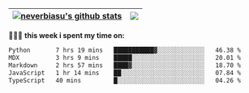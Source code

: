 | <a href="https://github.com/neverbiasu"><img align="center" src="https://github-readme-stats.vercel.app/api?username=neverbiasu&theme=dracula&show_icons=true&hide_border=true&count_private=true" alt="neverbiasu's github stats" /></a> | <a href="https://github.com/neverbiasu"><img align="center" src="https://github-readme-stats.vercel.app/api/top-langs/?username=neverbiasu&theme=dracula&show_icons=true&hide_border=true&layout=compact" /></a> |
| ------------- | ------------- |

👨🏾‍💻 **this week i spent my time on:**
<!--START_SECTION:waka-->

```txt
Python       7 hrs 19 mins   ███████████▓░░░░░░░░░░░░░   46.38 %
MDX          3 hrs 9 mins    █████░░░░░░░░░░░░░░░░░░░░   20.01 %
Markdown     2 hrs 57 mins   ████▓░░░░░░░░░░░░░░░░░░░░   18.70 %
JavaScript   1 hr 14 mins    ██░░░░░░░░░░░░░░░░░░░░░░░   07.84 %
TypeScript   40 mins         █░░░░░░░░░░░░░░░░░░░░░░░░   04.26 %
```

<!--END_SECTION:waka-->
